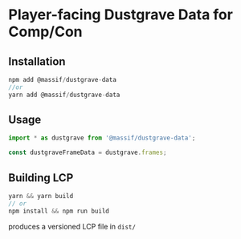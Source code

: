 # Player-facing Dustgrave Data for Comp/Con

## Installation

```js
npm add @massif/dustgrave-data
//or
yarn add @massif/dustgrave-data
```

## Usage

```js
import * as dustgrave from '@massif/dustgrave-data';

const dustgraveFrameData = dustgrave.frames;
```

## Building LCP

```js
yarn && yarn build
// or
npm install && npm run build
```

produces a versioned LCP file in `dist/`
